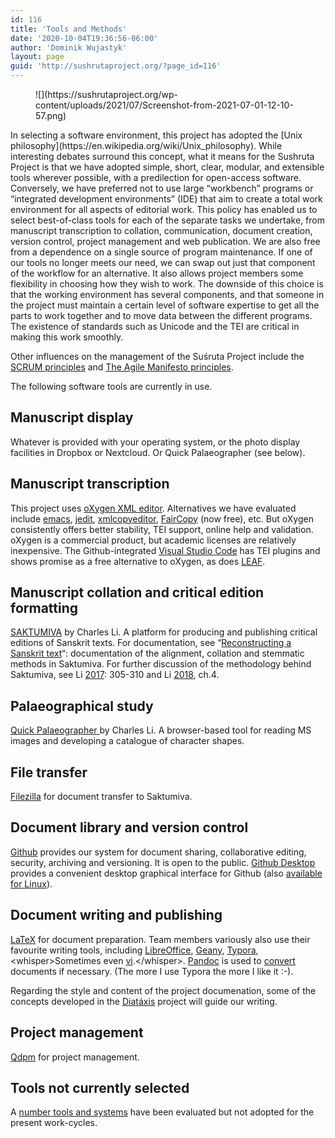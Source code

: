 ```yaml
---
id: 116
title: 'Tools and Methods'
date: '2020-10-04T19:36:56-06:00'
author: 'Dominik Wujastyk'
layout: page
guid: 'http://sushrutaproject.org/?page_id=116'
---
```


<div class="wp-block-image"><figure class="alignleft size-large">![](https://sushrutaproject.org/wp-content/uploads/2021/07/Screenshot-from-2021-07-01-12-10-57.png)</figure></div>In selecting a software environment, this project has adopted the [Unix philosophy](https://en.wikipedia.org/wiki/Unix_philosophy). While interesting debates surround this concept, what it means for the Sushruta Project is that we have adopted simple, short, clear, modular, and extensible tools wherever possible, with a predilection for open-access software. Conversely, we have preferred not to use large “workbench” programs or “integrated development environments” (IDE) that aim to create a total work environment for all aspects of editorial work. This policy has enabled us to select best-of-class tools for each of the separate tasks we undertake, from manuscript transcription to collation, communication, document creation, version control, project management and web publication. We are also free from a dependence on a single source of program maintenance. If one of our tools no longer meets our need, we can swap out just that component of the workflow for an alternative. It also allows project members some flexibility in choosing how they wish to work. The downside of this choice is that the working environment has several components, and that someone in the project must maintain a certain level of software expertise to get all the parts to work together and to move data between the different programs. The existence of standards such as Unicode and the TEI are critical in making this work smoothly.

Other influences on the management of the Suśruta Project include the [SCRUM principles](https://scrumguides.org/scrum-guide.html) and [The Agile Manifesto principles](https://agilemanifesto.org/).

The following software tools are currently in use.

## Manuscript display

Whatever is provided with your operating system, or the photo display facilities in Dropbox or Nextcloud. Or Quick Palaeographer (see below).

## Manuscript transcription

This project uses [oXygen XML editor](https://www.oxygenxml.com/). Alternatives we have evaluated include [emacs](https://www.gnu.org/software/emacs/), [jedit](http://plugins.jedit.org/plugins/?TEI), [xmlcopyeditor](https://xml-copy-editor.sourceforge.io/), [FairCopy](https://www.faircopyeditor.com/en/) (now free), etc. But oXygen consistently offers better stability, TEI support, online help and validation. oXygen is a commercial product, but academic licenses are relatively inexpensive. The Github-integrated [Visual Studio Code](https://code.visualstudio.com/) has TEI plugins and shows promise as a free alternative to oXygen, as does [LEAF](https://leaf-writer.leaf-vre.org/).

## Manuscript collation and critical edition formatting

[SAKTUMIVA](http://saktumiva.org) by Charles Li. A platform for producing and publishing critical editions of Sanskrit texts. For documentation, see “[Reconstructing a Sanskrit text](https://chchch.github.io/sanskrit-alignment/docs/index.html)“: documentation of the alignment, collation and stemmatic methods in Saktumiva. For further discussion of the methodology behind Saktumiva, see Li [2017](https://www.sidestone.com/bookviewer/9789088904837): 305-310 and Li [2018](https://www.repository.cam.ac.uk/bitstream/handle/1810/284085/limits_of_the_real.pdf?sequence=1&isAllowed=y), ch.4.

## Palaeographical study

[Quick Palaeographer ](https://github.com/chchch/quick-palaeographer)by Charles Li. A browser-based tool for reading MS images and developing a catalogue of character shapes.

## File transfer

[Filezilla](https://filezilla-project.org/) for document transfer to Saktumiva.

## Document library and version control

[Github](https://github.com/) provides our system for document sharing, collaborative editing, security, archiving and versioning. It is open to the public. [Github Desktop](https://desktop.github.com/download/) provides a convenient desktop graphical interface for Github (also [available for Linux](https://github.com/shiftkey/desktop?tab=readme-ov-file#installation-via-package-manager)).

## Document writing and publishing

[LaTeX](https://www.latex-project.org/) for document preparation. Team members variously also use their favourite writing tools, including [LibreOffice](https://www.libreoffice.org/), [Geany](https://www.geany.org/), [Typora](https://typora.io/), &lt;whisper&gt;Sometimes even [vi](https://en.wikipedia.org/wiki/Vi).&lt;/whisper&gt;. [Pandoc](https://pandoc.org/) is used to [convert](https://pandoc.org/try/) documents if necessary. (The more I use Typora the more I like it :-).

Regarding the style and content of the project documenation, some of the concepts developed in the [Diatá](https://diataxis.fr/)[xis](https://diataxis.fr/) project will guide our writing.

## Project management

[Qdpm](https://qdpm.net/) for project management.

## Tools not currently selected

A [number tools and systems](https://sushrutaproject.org/tools-and-projects-not-currently-selected/) have been evaluated but not adopted for the present work-cycles.